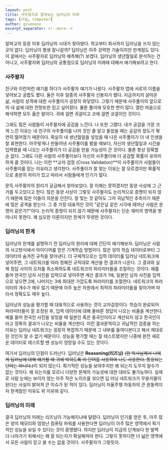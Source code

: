 ```yaml
---
layout: post
title: 사주팔자로 알아보는 딥러닝의 미래
tags: [사설, Computer]
author: givenone
excerpt_separator: <!--more-->
---
```


알파고의 등장 이후 딥러닝의 시대가 찾아왔다. 학교부터 회사까지 딥러닝을 쓰지 않는 곳이 없다. 딥러닝이 평생 잘나갈까? 딥러닝은 아주 강력한 기술이지만 한계점도 있다. 이 글에서는 사주팔자로 딥러닝의 예측해(?) 보겠다. 딥러닝의 생년월일로 분석하는 건 아니고, 사주팔자와 딥러닝의 공통점으로 딥러닝의 미래에 대해서 얘기해보려고 한다.  
<!--more-->

### 사주팔자

친구와 이런저런 얘기를 하다가 사주팔자 얘기가 나왔다. 사주팔자 앱에 서로의 이름을 넣어보고 궁합도 봤다. 둘은 이후 일종의 사주팔자 신봉자가 됐다. 지금까지의 살아온 삶, 사람의 성격에 대한 사주풀이가 굉장히 와닿았다. 그렇기 때문에 사주풀이의 앞으로의 내 삶에 대한 전망또한 믿고 싶어졌다. 물론 풀이에 모호한 면이 많다. 열린 마음으로 해석하면 모두 옳은 말이다. 귀에 걸면 귀걸이고 코에 걸면 코걸이인 것이다.  

그래도 많은 사람들이 사주팔자에 공감을 느낀다. 나 또한 그랬다. 내가 공감을 가장 크게 느낀 이유는 내 친구의 사주풀이를 나의 것인 줄 알고 들었을 때는 공감의 정도가 확연히 떨어졌기 때문이다. 확실히 내 생년월일을 넣었을 때 나온 사주풀이가 더 내 인생을 잘 표현한다. 아무렇게나 만들어낸 사주풀이를 봤을 때보다, 자신의 생년월일과 시간을 입력했을 때 나오는 사주풀이가 더 공감을 얻을 가능성이 큰 것이다. 물론 항상 정확할 순 없다. 그래도 다른 사람의 사주풀이보다 자신의 사주풀이에 더 공감할 확률이 유의미하게 클 것이다. 나는 이런 **교차 검정 (Cross Validation)**이 사주풀이가 사람들이 사주풀이를 믿는 이유라고 생각한다. 사주풀이가 잘 맞는 이유는 잘 모르겠지만 확률적으로 충분히 차이가 있고 따라서 사람들에게 인기가 많다.

문득 사주팔자의 원리가 궁금해서 찾아보았다. 잘 이해는 못하겠지만 동양 사상에 그 근거를 두고있다고 한다. 많은 동양 사상이 그렇듯 사주팔자도 논리적으로 증명이 되지 않기 때문에 많은 이들이 의문을 던진다. 잘 맞는 것 같아도 그저 귀납적인 추측이기 때문에 많은 공격을 받는다. 그 중 가장 대표적인 것이 "같은날 같은 시각에 태어난 사람은 운명이 같은가?"이다. 논리적 증명이 되지 않기 때문에 사주팔자는 단순 재미의 영역을 벗어나지 못한다. 꽤 심오한 이론이지만 한계가 뚜렷한 것이다.

### 딥러닝의 한계

딥러닝의 한계를 설명하기 전 딥러닝의 원리에 대해 간단히 얘기해보자. 딥러닝은 사람의 사고방식에서 아이디어를 얻은 기계학습 방법이다. 많은 양의 학습 데이터로부터 그 데이터의 숨겨진 규칙을 찾아낸다. 더 구체적으로는 입력 데이터를 딥러닝 네트워크에 넣어주면, 그 네트워크를 따라 정해진 규칙대로 계산을 한 결과가 나온다. 그 결과와 실제 정답 사이의 오차를 최소화하도록 네트워크의 파라미터들을 조절하는 것이다. 예를 들어 한국인 남자 사진을 입력으로 넣어주면 계산 결과가 1에, 일본인 남자 사진을 입력으로 넣으면 2에, 나머지는 3에 최대한 가깝도록 파라미터를 조절한다. 네트워크의 파라미터의 개수가 매우 많기 때문에 아주 높은 차원에서 최적의 파라미터들을 찾아가며 따라서 정확도도 매우 높다.

딥러닝의 성능을 평가할 때 대표적으로 사용하는 것이 교차검정이다. 학습이 완료되어 파라미터들이 잘 조정된 후, 입력 데이터에 대해 올바른 정답이 나오는 비율을 계산한다. 예를 들어 한국인 사진을 넣었을 때 일본인 혹은 중국인이라고 계산되지 않고 한국인이라고 정확히 결과가 나오는 비율을 계산한다. 이런 결과론적이고 귀납적인 검증을 하는 이유는 딥러닝 네트워크는 굉장히 복잡하기 때문에 그 내부를 들여다본다고 해서 제대로 된 것인지 알 수 없기 때문이다. 성능을 평가할 때는 잘 테스트됐지만 나중에 완전 새로운 데이터로 테스트할 땐 성능이 엉망일 수도 있는 것이다.

여기서 딥러닝의 단점이 드러난다. 딥러닝은 **Reasoning(리즈닝)** ~~(한 박사님께서 나에게 딥러닝에 대해 얘기할 때 귀에 박히도록 이 단어를 사용하여 나도 사용한다. 통용되는 단어는 아니다.)~~이 되지 않는다. 획기적인 성능을 보여주지만 왜 되는지 도무지 알수가 없는 것이다. 왜 되는지를 모르니 다양한 문제의 가능성에 대한 대비도 불가능하다. 실제로 사람 눈에는 보이지 않는 아주 작은 노이즈를 섞으면 딥 러닝 네트워크가 무용지물이 된다는 사실이 밝혀져 큰 이슈가 된 적이 있다. 딥러닝이 자율주행 자동차의 큰 원동력이자 한계점인 이유도 위 이유와 같다.

### 딥러닝의 미래

결국 딥러닝의 미래는 리즈닝이 가능해지냐에 달렸다. 딥러닝이 인기를 얻은 후, 아주 많은 양의 메모리와 엄청난 컴퓨팅 파워를 사용한다면 딥러닝이 아주 많은 영역에서 획기적인 성능을 보일 수 있다는 것이 증명됐다. 하지만 딥러닝이 지금의 단계보다 한 발짝 더 나아가기 위해서는 왜 잘 되는지가 확실해져야 한다. 그렇지 못하다면 더 넓은 영역에서 모든 사람이 믿고 쓸 수는 없을 것이다. 사주팔자가 그렇듯이.

